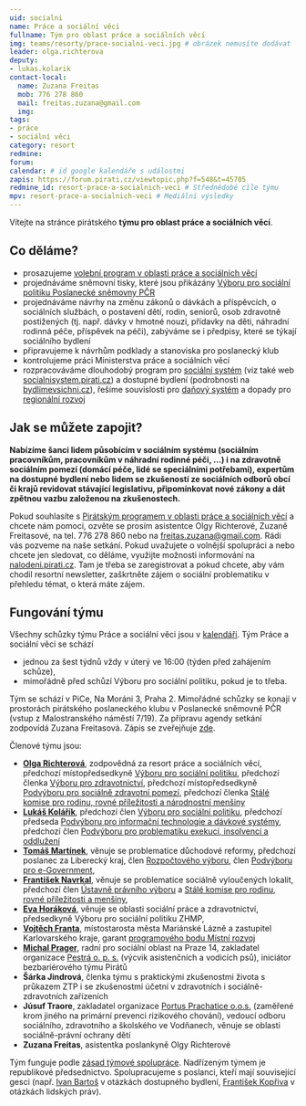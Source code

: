 ```yaml
---
uid: socialni
name: Práce a sociální věci
fullname: Tým pro oblast práce a sociálních věcí
img: teams/resorty/prace-socialni-veci.jpg # obrázek nemusíte dodávat
leader: olga.richterova
deputy:
- lukas.kolarik
contact-local:
  name: Zuzana Freitas
  mob: 776 278 860
  mail: freitas.zuzana@gmail.com
  img: 
tags:
- práce
- sociální věci
category: resort
redmine:
forum:
calendar: # id google kalendáře s událostmi
zapis: https://forum.pirati.cz/viewtopic.php?f=548&t=45705
redmine_id: resort-prace-a-socialnich-veci # Střednědobé cíle týmu
mpv: resort-prace-a-socialnich-veci # Mediální výsledky
---
```


Vítejte na stránce pirátského **týmu pro oblast práce a sociálních věcí**.

Co děláme?
----------

* prosazujeme [volební program v oblasti práce a sociálních věcí](https://www.pirati.cz/program/psp2017/prace-a-socialni-veci/)
* projednáváme sněmovní tisky, které jsou přikázány [Výboru pro sociální politiku Poslanecké sněmovny PČR](http://www.psp.cz/sqw/hp.sqw?k=4300)
* projednáváme návrhy na změnu zákonů o dávkách a příspěvcích, o sociálních službách, o postavení dětí, rodin, seniorů, osob zdravotně postižených (tj. např. dávky v hmotné nouzi, přídavky na děti, náhradní rodinná péče, příspěvek na péči), zabýváme se i předpisy, které se týkají sociálního bydlení
* připravujeme k návrhům podklady a stanoviska pro poslanecký klub
* kontrolujeme práci Ministerstva práce a sociálních věcí
* rozpracováváme dlouhodobý program pro [sociální systém](https://www.pirati.cz/program/dlouhodoby/socialni-system/) (viz také web [socialnisystem.pirati.cz](https://socialnisystem.pirati.cz/)) a dostupné bydlení (podrobnosti na [bydlimevsichni.cz](https://www.socialni-a-dostupne-bydleni.cz/)), řešíme souvislosti pro [daňový systém](https://www.pirati.cz/program/dlouhodoby/dane/) a dopady pro [regionální rozvoj](https://www.pirati.cz/program/psp2017/mistni-rozvoj/)

Jak se můžete zapojit?
----------------------

**Nabízíme šanci lidem působícím v sociálním systému (sociálním pracovníkům, pracovníkům v náhradní rodinné péči, …) i na zdravotně sociálním pomezí (domácí péče, lidé se speciálními potřebami), expertům na dostupné bydlení nebo lidem se zkušeností ze sociálních odborů obcí či krajů revidovat stávající legislativu, připomínkovat nové zákony a dát zpětnou vazbu založenou na zkušenostech.**

Pokud souhlasíte s [Pirátským programem v oblasti práce a sociálních věcí](https://www.pirati.cz/program/psp2017/prace-a-socialni-veci/) a chcete nám pomoci, ozvěte se prosím asistentce Olgy Richterové, Zuzaně Freitasové, na tel. 776 278 860 nebo na <freitas.zuzana@gmail.com>. Rádi vás pozveme na naše setkání. Pokud uvažujete o volnější spolupráci a nebo chcete jen sledovat, co děláme, využijte možnosti informování na [nalodeni.pirati.cz](https://nalodeni.pirati.cz/). Tam je třeba se zaregistrovat a pokud chcete, aby vám chodil resortní newsletter, zaškrtněte zájem o sociální  problematiku v přehledu témat, o která máte zájem.


Fungování týmu
----------------------

Všechny schůzky týmu Práce a sociální věci jsou v [kalendáři](https://calendar.google.com/calendar/embed?src=jio52c96e4ufejmlq51sctq0o4%40group.calendar.google.com&ctz=Europe%2FPrague%22). Tým Práce a sociální věci se schází
* jednou za šest týdnů vždy v úterý ve 16:00 (týden před zahájením schůze),
* mimořádně před schůzí Výboru pro sociální politiku, pokud je to třeba.

Tým se schází v PiCe, Na Moráni 3, Praha 2. Mimořádné schůzky se konají v prostorách pirátského poslaneckého klubu v Poslanecké sněmovně PČR (vstup z Malostranského náměstí 7/19). Za přípravu agendy setkání zodpovídá Zuzana Freitasová. Zápis se zveřejňuje [zde](https://forum.pirati.cz/viewtopic.php?f=548&t=45705).

Členové týmu jsou:

* **[Olga Richterová](https://www.pirati.cz/lide/olga-richterova/)**,  zodpovědná za resort práce a sociálních věcí, předchozí místopředsedkyně [Výboru pro sociální politiku](http://www.psp.cz/sqw/hp.sqw?k=4300), předchozí členka [Výboru pro zdravotnictví](http://www.psp.cz/sqw/hp.sqw?k=4300), předchozí místopředsedkyně [Podvýboru pro sociálně zdravotní pomezí](http://www.psp.cz/sqw/hp.sqw?k=4328), předchozí členka [Stálé komise pro rodinu, rovné příležitosti a národnostní menšiny](http://www.psp.cz/sqw/hp.sqw?k=6000)
* **[Lukáš Kolářík](https://www.pirati.cz/lide/lukas-kolarik/)**, předchozí člen [Výboru pro sociální politiku](http://www.psp.cz/sqw/hp.sqw?k=4300), předchozí předseda [Podvýboru pro informační technologie a dávkové systémy](http://www.psp.cz/sqw/hp.sqw?k=4329), předchozí člen [Podvýboru pro problematiku exekucí, insolvencí a oddlužení](http://www.psp.cz/sqw/hp.sqw?k=4025)
* **[Tomáš Martínek](https://www.pirati.cz/lide/tomas-martinek/)**, věnuje se problematice důchodové reformy, předchozí poslanec za Liberecký kraj, člen [Rozpočtového výboru](http://www.psp.cz/sqw/hp.sqw?k=3400), člen [Podvýboru pro e-Government](http://www.psp.cz/sqw/hp.sqw?k=4427), 
* **[František Navrkal](https://www.pirati.cz/lide/frantisek-navrkal/)**, věnuje se problematice sociálně vyloučených lokalit, předchozí člen [Ústavně právního výboru](http://www.psp.cz/sqw/hp.sqw?k=4000) a [Stálé komise pro rodinu, rovné příležitosti a menšiny](http://www.psp.cz/sqw/hp.sqw?k=6000), 
* **[Eva Horáková](https://www.pirati.cz/lide/eva-horakova/)**,  věnuje se oblasti sociální práce a zdravotnictví, předsedkyně Výboru pro sociální politiku ZHMP,
* **[Vojtěch Franta](https://www.pirati.cz/lide/vojtech-franta/)**, místostarosta města Mariánské Lázně a zastupitel Karlovarského kraje, garant [programového bodu Místní rozvoj](https://www.pirati.cz/program/psp2017/mistni-rozvoj/)
* **[Michal Prager](https://wiki.pirati.cz/lide/michal_prager)**, radní pro sociální oblast na Praze 14, zakladatel organizace [Pestrá o. p. s.](https://www.pestra.cz/) (výcvik asistenčních a vodicích psů), iniciátor bezbariérového týmu Pirátů
* **Šárka Jindrová**, členka týmu s praktickými zkušenostmi života s průkazem ZTP i se zkušenostmi účetní v zdravotních i sociálně-zdravotních zařízeních
* **Júsuf Traore**, zakladatel organizace [Portus Prachatice o.o.s.](http://www.portusprachatice.cz/) (zaměřené krom jiného na primární prevenci rizikového chování), vedoucí odboru sociálního, zdravotního a školského ve Vodňanech, věnuje se oblasti sociálně-právní ochrany dětí
* **Zuzana Freitas**, asistentka poslankyně Olgy Richterové

Tým funguje podle [zásad týmové spolupráce](https://wiki.pirati.cz/rules/or_zatys). Nadřízeným týmem je republikové předsednictvo. Spolupracujeme s poslanci, kteří mají související gesci (např. [Ivan Bartoš](https://www.pirati.cz/lide/ivan-bartos/) v otázkách dostupného bydlení, [František Kopřiva](https://www.pirati.cz/lide/frantisek-kopriva/) v otázkách lidských práv).
